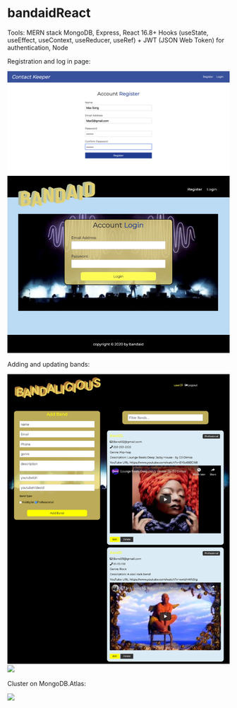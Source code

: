 # bandaidReact




Tools: MERN stack
 MongoDB, Express, React 16.8+ Hooks (useState, useEffect, useContext, useReducer, useRef) + JWT (JSON Web Token) for authentication, Node

Registration and log in page:

![](assets/registration.png)
![](assets/login.png)

Adding and updating bands:

![](assets/filtering.png)
![](assets/)

Cluster on MongoDB.Atlas:

![](assets/)

